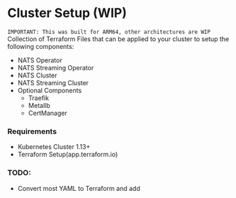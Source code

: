 # Cluster Setup (WIP)
`IMPORTANT: This was built for ARM64, other architectures are WIP`
Collection of Terraform Files that can be applied to your cluster to setup the following components:

* NATS Operator
* NATS Streaming Operator
* NATS Cluster
* NATS Streaming Cluster
* Optional Components
  * Traefik
  * Metallb
  * CertManager

### Requirements
* Kubernetes Cluster 1.13+
* Terraform Setup(app.terraform.io)

### TODO:
* Convert most YAML to Terraform and add
